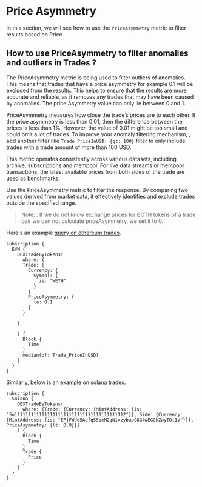 # Price Asymmetry

In this section, we will see how to use the `PriceAsymmetry` metric to filter results based on Price.

## How to use PriceAsymmetry to filter anomalies and outliers in Trades ?

The PriceAsymmetry metric is being used to filter outliers of anomalies. This means that trades that have a price asymmetry for example 0.1 will be excluded from the results. This helps to ensure that the results are more accurate and reliable, as it removes any trades that may have been caused by anomalies. The price Asymmetry value can only lie between 0 and 1.

PriceAsymmetry measures how close the trade’s prices are to each other. If the price asymmetry is less than 0.01, then the difference between the prices is less than 1%. However, the value of 0.01 might be too small and could omit a lot of trades. To improve your anomaly filtering mechanism, , add another filter like `Trade_PriceInUSD: {gt: 100}` filter to only include trades with a trade amount of more than 100 USD.

This metric operates consistently across various datasets, including archive, subscriptions and mempool. For live data streams or mempool transactions, the latest available prices from both sides of the trade are used as benchmarks.

Use the PriceAsymmetry metric to filter the response. By comparing two values derived from market data, it effectively identifies and exclude trades outside the specified range.

> Note: : If we do not know exchange prices for BOTH tokens of a trade pair we can not calculate priceAsymmetry, we set it to 0.

Here's an example [query on ethereum trades](https://ide.bitquery.io/Price-based-on-DEX-trades-in-USD).

```
subscription {
  EVM {
    DEXTradeByTokens(
      where: {
      Trade: {
        Currency: {
          Symbol: {
            is: "WETH"
          }
        }
        PriceAsymmetry: {
          le: 0.1
        }
      }

    }

    ) {
      Block {
        Time
      }
      median(of: Trade_PriceInUSD)
    }
  }
}
```

Similarly, below is an example on solana trades.

```
subscription {
  Solana {
    DEXTradeByTokens(
      where: {Trade: {Currency: {MintAddress: {is: "So11111111111111111111111111111111111111112"}}, Side: {Currency: {MintAddress: {is: "EPjFWdd5AufqSSqeM2qN1xzybapC8G4wEGGkZwyTDt1v"}}}, PriceAsymmetry: {lt: 0.9}}}
    ) {
      Block {
        Time
      }
      Trade {
        Price
      }
    }
  }
}


```
